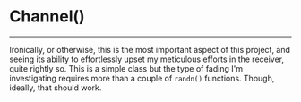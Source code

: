 # Channel()
---
Ironically, or otherwise, this is the most important aspect of this project, and seeing its ability to effortlessly upset my meticulous efforts in the receiver, quite rightly so. This is a simple class but the type of fading I'm investigating requires more than a couple of `randn()` functions. Though, ideally, that should work.
